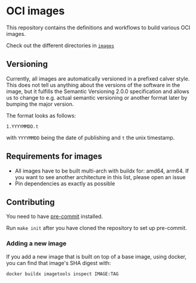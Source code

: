 # OCI images

This repository contains the definitions and workflows to build various OCI images.

Check out the different directories in [`images`](images/)

## Versioning

Currently, all images are automatically versioned in a prefixed calver style. This does not tell us anything about the versions of the software in the image, but it fulfills the Semantic Versioning 2.0.0 specification and allows us to change to e.g. actual semantic versioning or another format later by bumping the major version.

The format looks as follows:

```
1.YYYYMMDD.t
```

with `YYYYMMDD` being the date of publishing and `t` the unix timestamp.

## Requirements for images

- All images have to be built multi-arch with buildx for: amd64, arm64. If you want to see another architecture in this list, please open an issue
- Pin dependencies as exactly as possible

## Contributing

You need to have [pre-commit](pre-commit.com) installed.

Run `make init` after you have cloned the repository to set up pre-commit.

### Adding a new image

If you add a new image that is built on top of a base image, using docker, you can find that image's SHA digest with:

```sh
docker buildx imagetools inspect IMAGE:TAG
```
